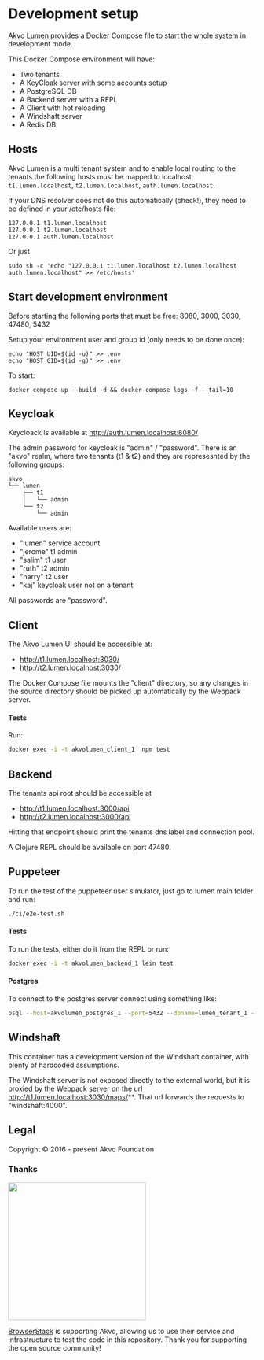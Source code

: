# Development setup

Akvo Lumen provides a Docker Compose file to start the whole system in development mode.

This Docker Compose environment will have:

- Two tenants
- A KeyCloak server with some accounts setup
- A PostgreSQL DB
- A Backend server with a REPL
- A Client with hot reloading
- A Windshaft server
- A Redis DB

## Hosts
Akvo Lumen is a multi tenant system and to enable local routing to the tenants
the following hosts must be mapped to localhost: `t1.lumen.localhost`,
`t2.lumen.localhost`, `auth.lumen.localhost`.

If your DNS resolver does not do this automatically (check!), they need to be
defined in your /etc/hosts file:

```
127.0.0.1 t1.lumen.localhost
127.0.0.1 t2.lumen.localhost
127.0.0.1 auth.lumen.localhost
```

Or just

    sudo sh -c 'echo "127.0.0.1 t1.lumen.localhost t2.lumen.localhost auth.lumen.localhost" >> /etc/hosts'


## Start development environment

Before starting the following ports that must be free: 8080, 3000, 3030, 47480, 5432

Setup your environment user and group id (only needs to be done once):


    echo "HOST_UID=$(id -u)" >> .env
    echo "HOST_GID=$(id -g)" >> .env


To start:


    docker-compose up --build -d && docker-compose logs -f --tail=10


## Keycloak

Keycloack is available at http://auth.lumen.localhost:8080/

The admin password for keycloak is "admin" / "password". There is an "akvo" realm, where two tenants (t1 & t2) and they are represesnted by the following groups:

```
akvo
└── lumen
    ├── t1
    │   └── admin
    └── t2
        └── admin
```

Available users are:

- "lumen" service account
- "jerome" t1 admin
- "salim" t1 user
- "ruth" t2 admin
- "harry" t2 user
- "kaj" keycloak user not on a tenant

All passwords are "password".

## Client

The Akvo Lumen UI should be accessible at:

 - http://t1.lumen.localhost:3030/
 - http://t2.lumen.localhost:3030/

The Docker Compose file mounts the "client" directory, so any changes in the source directory should
be picked up automatically by the Webpack server.


#### Tests

Run:

```sh
docker exec -i -t akvolumen_client_1  npm test
```

## Backend

The tenants api root should be accessible at
 - http://t1.lumen.localhost:3000/api
 - http://t2.lumen.localhost:3000/api

Hitting that endpoint should print the tenants dns label and connection pool.

A Clojure REPL should be available on port 47480.

## Puppeteer

To run the test of the puppeteer user simulator, just go to lumen main
folder and run:
```sh
./ci/e2e-test.sh
```

#### Tests

To run the tests, either do it from the REPL or run:

```sh
docker exec -i -t akvolumen_backend_1 lein test
```

#### Postgres

To connect to the postgres server connect using something like:
```sh
psql --host=akvolumen_postgres_1 --port=5432 --dbname=lumen_tenant_1 --username=lumen --password
```

## Windshaft

This container has a development version of the Windshaft container, with plenty of hardcoded assumptions.

The Windshaft server is not exposed directly to the external world, but it is proxied by the Webpack server
on the url http://t1.lumen.localhost:3030/maps/**. That url forwards the requests to "windshaft:4000".

## Legal
Copyright © 2016 - present Akvo Foundation


### Thanks
<img src="http://www.browserstack.com/images/layout/browserstack-logo-600x315.png" width="280"/>

[BrowserStack](http://www.browserstack.com) is supporting Akvo, allowing us to use their service and infrastructure to test the code in this repository. Thank you for supporting the open source community!
